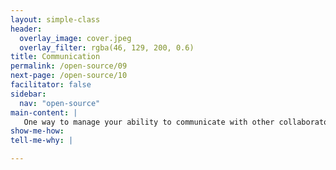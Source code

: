 ```yaml
---
layout: simple-class
header:
  overlay_image: cover.jpeg
  overlay_filter: rgba(46, 129, 200, 0.6)
title: Communication
permalink: /open-source/09
next-page: /open-source/10
facilitator: false
sidebar:
  nav: "open-source"
main-content: |
   One way to manage your ability to communicate with other collaborators on a project is making sure you know when communication is even happening! GitHub provides a couple of ways to manage the notifications you receive.
show-me-how:
tell-me-why: |

---
```

